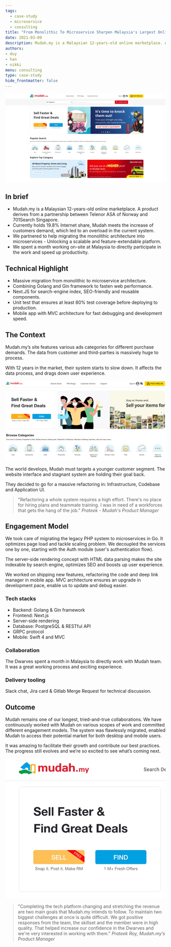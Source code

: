```yaml
---
tags: 
  - case-study
  - microservice
  - consulting
title: "From Monolithic To Microservice Sharpen Malaysia's Largest Online Marketplace"
date: 2021-03-09
description: Mudah.my is a Malaysian 12-years-old online marketplace. A product derives from a partnership between Telenor ASA of Norway and 701Search Singapore. We partnered to help migrating the monolithic architecture into microservices - Unlocking a scalable and feature-extendable platform.
authors: 
- duy
- han
- nikki
menu: consulting
type: case-study
hide_frontmatter: false
---
```

![](assets/from-monolithic-to-microservice-sharpen-malaysias-largest-online-marketplace_6be4a77492fe56879670e7842673e411_md5.webp)

## In brief
- Mudah.my is a Malaysian 12-years-old online marketplace. A product derives from a partnership between Telenor ASA of Norway and 701Search Singapore. 
- Currently holds 19.8% Internet share, Mudah meets the increase of customers demand, which led to an overload in the current system.
- We partnered to help migrating the monolithic architecture into microservices - Unlocking a scalable and feature-extendable platform.
- We spent a month working on-site at Malaysia to directly participate in the work and speed up productivity.

## Technical Highlight
- Massive migration from monolithic to microservice architecture.
- Combining Golang and Gin framework to fasten web performance.
- Next.JS for search-engine index, SEO-friendly and reusable components.
- Unit test that ensures at least 80% test coverage before deploying to production.
- Mobile app with MVC architecture for fast debugging and development speed.

## The Context
Mudah.my’s site features various ads categories for different purchase demands. The data from customer and third-parties is massively huge to process.

With 12 years in the market, their system starts to slow down. It affects the data process, and drags down user experience.

![](assets/from-monolithic-to-microservice-sharpen-malaysias-largest-online-marketplace_78b9b340766e04c40cbb7e8aadf4be69_md5.webp)

The world develops, Mudah must targets a younger customer segment. The website interface and stagnant system are holding their goal back. 

They decided to go for a massive refactoring in: Infrastructure, Codebase and Application UI.

>
> "Refactoring a whole system requires a high effort. There's no place for hiring plans and teammate training. I was in need of a workforces that gets the hang of the job." *Prateek - Mudah's Product Manager*

## Engagement Model
We took care of migrating the legacy PHP system to microservices in Go. It optimizes page load and tackle scaling problem. We decoupled the services one by one, starting with the Auth module (user's authentication flow). 

The server-side rendering concept with HTML data parsing makes the site indexable by search engine, optimizes SEO and boosts up user experience. 

We worked on shipping new features, refactoring the code and deep link manager in mobile app. MVC architecture ensures an upgrade in development pace, enable us to update and debug easier.

### Tech stacks
- Backend: Golang & Gin framework
- Frontend: Next.js
- Server-side rendering
- Database: PostgreSQL & RESTful API
- GRPC protocol 
- Mobile: Swift 4 and MVC

### Collaboration
The Dwarves spent a month in Malaysia to directly work with Mudah team. It was a great working process and exciting experience. 

### Delivery tooling
Slack chat, Jira card & Gitlab Merge Request for technical discussion. 

## Outcome
Mudah remains one of our longest, tried-and-true collaborations. We have continuously worked with Mudah on various scopes of work and committed different engagement models. The system was flawlessly migrated, enabled Mudah to access their potential market for both desktop and mobile users.

It was amazing to facilitate their growth and contribute our best practices. The progress still evolves and we’re so excited to see what’s coming next.

![](assets/from-monolithic-to-microservice-sharpen-malaysias-largest-online-marketplace_828660c66933d83b79c4f5ba817fd265_md5.webp)

>
> "Completing the tech platform changing and stretching the revenue are two main goals that Mudah.my intends to follow. To maintain two biggest challenges at once is quite difficult. We got positive responses from the team, the skillset and the member were in high quality. That helped increase our confidence in the Dwarves and we're very interested in working with them." *Prateek Roy, Mudah.my’s Product Manager*